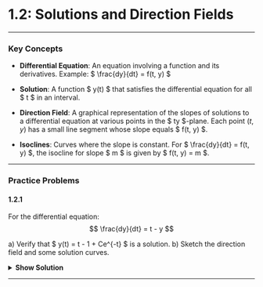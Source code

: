 # 1.2: Solutions and Direction Fields

---
### **Key Concepts**
- **Differential Equation**: An equation involving a function and its derivatives.
  Example: $ \frac{dy}{dt} = f(t, y) $

- **Solution**: A function $ y(t) $ that satisfies the differential equation for all $ t $ in an interval.

- **Direction Field**: A graphical representation of the slopes of solutions to a differential equation at various points in the $ ty $-plane. Each point $(t, y)$ has a small line segment whose slope equals $ f(t, y) $.

- **Isoclines**: Curves where the slope is constant. For $ \frac{dy}{dt} = f(t, y) $, the isocline for slope $ m $ is given by $ f(t, y) = m $.

---
### **Practice Problems**

#### **1.2.1**
For the differential equation:
$$
\frac{dy}{dt} = t - y
$$

a) Verify that $ y(t) = t - 1 + Ce^{-t} $ is a solution.
b) Sketch the direction field and some solution curves.

<details>
  <summary><b>Show Solution</b></summary>

**a) Verification:**

1. Differentiate the proposed solution:
   $$
   y(t) = t - 1 + Ce^{-t}
   $$
   $$
   \frac{dy}{dt} = 1 - Ce^{-t}
   $$

2. Substitute into the differential equation:
   $$
   \frac{dy}{dt} = 1 - Ce^{-t}
   $$
   $$
   t - y = t - (t - 1 + Ce^{-t}) = 1 - Ce^{-t}
   $$

   Both sides are equal, confirming that $ y(t) = t - 1 + Ce^{-t} $ is indeed a solution.

**General Solution:**
$$
y(t) = \boxed{t - 1 + Ce^{-t}}
$$
</details>

---
